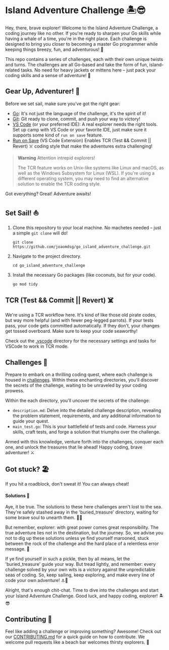 # Island Adventure Challenge 🏝😎

Hey, there, brave explorer! Welcome to the Island Adventure Challenge, a coding journey like no other. If you're ready to sharpen your Go skills while having a whale of a time, you're in the right place. Each challenge is designed to bring you closer to becoming a master Go programmer while keeping things breezy, fun, and adventurous! 🦜

This repo contains a series of challenges, each with their own unique twists and turns. The challenges are all Go-based and take the form of fun, island-related tasks. No need for heavy jackets or mittens here – just pack your coding skills and a sense of adventure! 🌴

## Gear Up, Adventurer! 🎒

Before we set sail, make sure you've got the right gear:

- [Go](https://golang.org/dl/): It's not just the language of the challenge, it's the spirit of it! 
- [Git](https://git-scm.com/downloads): Git ready to clone, commit, and push your way to victory!
- [VS Code](https://code.visualstudio.com/download) (or your preferred IDE): A real explorer needs the right tools. Set up camp with VS Code or your favorite IDE, just make sure it supports some kind of `run on save` feature.
- [Run on Save](https://marketplace.visualstudio.com/items?itemName=emeraldwalk.RunOnSave) (VS Code Extension) Enables TCR (Test && Commit || Revert) ☠️ coding style that make the adventures extra challenging!

> **Warning**
> Attention intrepid explorers!
> 
> The TCR feature works on Unix-like systems like Linux and macOS, as well as the Windows Subsystem for Linux (WSL). 
> If you're using a different operating system, you may need to find an alternative solution to enable the TCR coding style.

Got everything? Great! Adventure awaits!

## Set Sail! ⛵️

1. Clone this repository to your local machine. No machetes needed – just a simple `git clone` will do!

   ```
   git clone https://github.com/joaomdsg/go_island_adventure_challenge.git
   ```

2. Navigate to the project directory.

   ```
   cd go_island_adventure_challenge
   ```

3. Install the necessary Go packages (like coconuts, but for your code).

   ```
   go mod tidy
   ```

## TCR (Test && Commit || Revert) ☠️

We're using a TCR workflow here. It's kind of like those old pirate codes, but way more helpful (and with fewer peg-legged parrots). If your tests pass, your code gets committed automatically. If they don't, your changes get tossed overboard. Make sure to keep your code seaworthy!

Check out the [.vscode](.vscode) directory for the necessary settings and tasks for VSCode to work in TCR mode.

## Challenges 🌊

Prepare to embark on a thrilling coding quest, where each challenge is housed in [challenges](./challenges). Within these enchanting directories, you'll discover the secrets of the challenge, waiting to be unraveled by your coding prowess.

Within the each directory, you'll uncover the secrets of the challenge:

- `description.md`: Delve into the detailed challenge description, revealing the problem statement, requirements, and any additional information to guide your quest.
- `main_test.go`: This is your battlefield of tests and code. Harness your skills, craft tests, and forge a solution that triumphs over the challenge.

Armed with this knowledge, venture forth into the challenges, conquer each one, and unlock the treasures that lie ahead! Happy coding, brave adventurer! ⚔️

## Got stuck? 🏖️

If you hit a roadblock, don't sweat it! You can always cheat!
 
#### Solutions 💎

Aye, it be true. The solutions to these here challenges aren't lost to the sea. They're safely stashed away in the 'buried_treasure' directory, waiting for some brave soul to unearth them. 🏴‍☠️

But remember, explorer: with great power comes great responsibility. The true adventure lies not in the destination, but the journey. So, we advise you not to dig up these solutions unless ye find yourself marooned, stuck between the rock of the challenge and the hard place of a relentless error message. 🦜

If ye find yourself in such a pickle, then by all means, let the 'buried_treasure' guide your way. But tread lightly, and remember: every challenge solved by your own wits is a victory against the unpredictable seas of coding. So, keep sailing, keep exploring, and make every line of code your own adventure! ⚓️🌊

Alright, that's enough chit-chat. Time to dive into the challenges and start your Island Adventure Challenge. Good luck, and happy coding, explorer! 🏝😎

## Contributing 🍹

Feel like adding a challenge or improving something? Awesome! Check out our [CONTRIBUTING.md](CONTRIBUTING.md) for a quick guide on how to contribute. We welcome pull requests like a beach bar welcomes thirsty explorers. 🍍